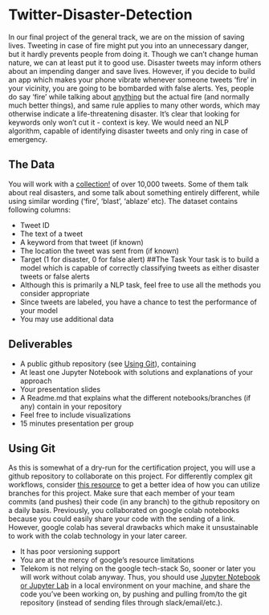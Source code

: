 # Twitter-Disaster-Detection
In our final project of the general track, we are on the mission of saving lives. 
Tweeting in case of fire might put you into an unnecessary danger, but it hardly prevents people from doing it. Though 
we can’t change human nature, we can at least put it to good use. Disaster tweets may inform others about an impending 
danger and save lives.
However, if you decide to build an app which makes your phone vibrate whenever someone tweets ‘fire’ in your vicinity, 
you are going to be bombarded with false alerts. Yes, people do say ‘fire’ while talking about [anything](https://www.urbandictionary.com/define.php?term=Fire) but the actual fire (and normally much better things), and same rule applies to many other words, which may otherwise indicate a 
life-threatening disaster. It’s clear that looking for keywords only won’t cut it - context is key. We would need an 
NLP algorithm, capable of identifying disaster tweets and only ring in case of emergency.

## The Data
You will work with a [collection!](https://drive.google.com/file/d/1BDthbCVuzoen327AVyhZnP-3aI2QZXZO/view?usp=sharing) 
of over 10,000 tweets. Some of them talk about real disasters, and some talk about something entirely different, while 
using similar wording (‘fire’, ‘blast’, ‘ablaze’ etc). The dataset contains 
following columns:
- Tweet ID
- The text of a tweet
- A keyword from that tweet (if known)
- The location the tweet was sent from (if known)
- Target (1 for disaster, 0 for false alert)
##The Task
Your task is to build a model which is capable of correctly classifying tweets as either disaster tweets or false alerts
- Although this is primarily a NLP task, feel free to use all the methods you consider appropriate
- Since tweets are labeled, you have a chance to test the performance of your model
- You may use additional data

## Deliverables
- A public github repository (see [Using Git](https://docs.google.com/document/d/1Uyg-584f1NukG7CtqnAgFNv_WgVE3eqEjbUA8_s-E1w/edit#heading=h.pcnhnj32fvac)), containing
 - At least one Jupyter Notebook with solutions and explanations of your approach
 - Your presentation slides
 - A Readme.md that explains what the different notebooks/branches (if any) contain in your repository
- Feel free to include visualizations
- 15 minutes presentation per group

## Using Git
As this is somewhat of a dry-run for the certification project, you will use a github repository to collaborate on this 
project. For differently complex git workflows, consider [this resource](https://zepel.io/blog/5-git-workflows-to-improve-development/) 
to get a better idea of how you can utilize branches for this project. Make sure that each member of your team commits 
(and pushes) their code (in any branch) to 
the github repository on a daily basis.
Previously, you collaborated on google colab notebooks because you could easily share your code with the sending of a 
link. However, google colab has several drawbacks which make it unsustainable to work with the colab technology in your 
later career.
- It has poor versioning support
- You are at the mercy of google’s resource limitations
- Telekom is not relying on the google tech-stack
So, sooner or later you will work without colab anyway. Thus, you should use [Jupyter Notebook or Jupyter Lab](https://jupyter.readthedocs.io/en/latest/install.html) 
in a local environment on your machine, and share the code you’ve been working on, by pushing and pulling from/to the 
git repository (instead of sending files through slack/email/etc.).

